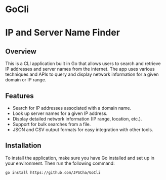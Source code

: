 # GoCli
# IP and Server Name Finder

## Overview
This is a CLI application built in Go that allows users to search and retrieve IP addresses and server names from the internet. The app uses various techniques and APIs to query and display network information for a given domain or IP range.

## Features
- Search for IP addresses associated with a domain name.
- Look up server names for a given IP address.
- Display detailed network information (IP range, location, etc.).
- Support for bulk searches from a file.
- JSON and CSV output formats for easy integration with other tools.

## Installation

To install the application, make sure you have Go installed and set up in your environment. Then run the following command:

```bash
go install https://github.com/JPSCha/GoCli
